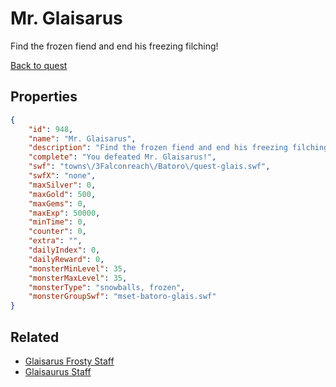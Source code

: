 # Mr. Glaisarus

Find the frozen fiend and end his freezing filching!

[Back to quest](../quests.md)

## Properties

```json
{
    "id": 948,
    "name": "Mr. Glaisarus",
    "description": "Find the frozen fiend and end his freezing filching!",
    "complete": "You defeated Mr. Glaisarus!",
    "swf": "towns\/3Falconreach\/Batoro\/quest-glais.swf",
    "swfX": "none",
    "maxSilver": 0,
    "maxGold": 500,
    "maxGems": 0,
    "maxExp": 50000,
    "minTime": 0,
    "counter": 0,
    "extra": "",
    "dailyIndex": 0,
    "dailyReward": 0,
    "monsterMinLevel": 35,
    "monsterMaxLevel": 35,
    "monsterType": "snowballs, frozen",
    "monsterGroupSwf": "mset-batoro-glais.swf"
}
```

## Related

- [Glaisarus Frosty Staff](../items/7508-glaisarus-frosty-staff.md)
- [Glaisaurus Staff](../items/7509-glaisaurus-staff.md)

